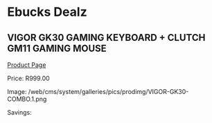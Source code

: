 
# Ebucks Dealz
## VIGOR GK30 GAMING KEYBOARD + CLUTCH GM11 GAMING MOUSE
[Product Page](https://www.ebucks.com/web/shop/productSelected.do?prodId=1220032804&catId=365757697)

Price: R999.00

Image: /web/cms/system/galleries/pics/prodimg/VIGOR-GK30-COMBO.1.png

Savings: 


	